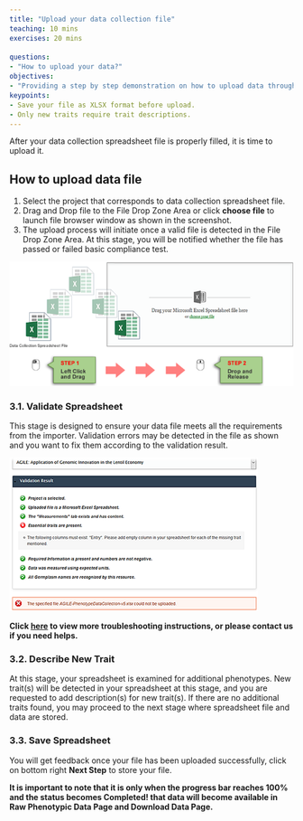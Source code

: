 ```yaml
---
title: "Upload your data collection file"
teaching: 10 mins
exercises: 20 mins
 
questions:
- "How to upload your data?"
objectives:
- "Providing a step by step demonstration on how to upload data through three-steps data uploading process."
keypoints:
- Save your file as XLSX format before upload.
- Only new traits require trait descriptions. 
---
```

After your data collection spreadsheet file is properly filled, it is time to upload it. 

## How to upload data file


1.	Select the project that corresponds to data collection spreadsheet file.
2.	Drag and Drop file to the File Drop Zone Area or click **choose file** to launch file browser window as shown in the screenshot. 
3.	The upload process will initiate once a valid file is detected in the File Drop Zone Area. At this stage, you will be notified whether the file has passed or failed basic compliance test.

![Screenshot of main code listing](../fig/howto-upload-raw-phenotypic-data.12.png)

### 3.1. Validate Spreadsheet 
This stage is designed to ensure your data file meets all the requirements from the importer. Validation errors may be detected in the file as shown and you want to fix them according to the validation result.

![Screenshot of main code listing](../fig/howto-uplpad-raw-phenotypic-data.14.png)

**Click [here](https://knowpulse.usask.ca/portal/sites/default/files/tutorial_files/rawpheno_videos/rawpheno_upload_validation.mp4) to view more troubleshooting instructions, or please contact us if you need helps.** 

### 3.2. Describe New Trait
At this stage, your spreadsheet is examined for additional phenotypes. New trait(s) will be detected in your spreadsheet at this stage, and you are requested to add description(s) for new trait(s). If there are no additional traits found, you may proceed to the next stage where spreadsheet file and data are stored.


### 3.3. Save Spreadsheet 
You will get feedback once your file has been uploaded successfully, click on bottom right **Next Step** to store your file. 

**It is important to note that it is only when the progress bar reaches 100% and the status becomes Completed! that data will become available in Raw Phenotypic Data Page and Download Data Page.**

